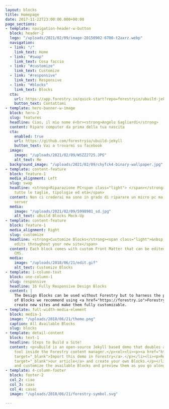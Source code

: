 ```yaml
---
layout: blocks
title: Homepage
date: 2017-11-22T23:00:00.000+00:00
page_sections:
- template: navigation-header-w-button
  block: header-2
  logo: "/uploads/2021/02/09/image-20150902-6700-t2axrz.webp"
  navigation:
  - link: "/"
    link_text: Home
  - link: "#swap"
    link_text: Cosa faccio
  - link: "#customize"
    link_text: Customize
  - link: "#responsive"
    link_text: Responsive
  - link: "#blocks"
    link_text: Blocks
  cta:
    url: https://app.forestry.io/quick-start?repo=forestryio/ubuild-jekyll&provider=github&engine=jekyll
    button_text: Contattami
- template: hero-banner-w-image
  block: hero-2
  slug: features
  headline: Ciao, il mio nome é<br><strong>Angelo Gagliardi</strong>
  content: Riparo computer da prima della tua nascita
  cta:
    enabled: true
    url: https://github.com/forestryio/ubuild-jekyll
    button_text: Vai a trovarmi su facebook
  image:
    image: "/uploads/2021/02/09/WSZZ2725.JPG"
    alt_text: Me
  background_image: "/uploads/2021/02/09/chyfck4-binary-wallpaper.jpg"
- template: content-feature
  block: feature-1
  media_alignment: Left
  slug: swap
  headline: <strong>Riparazione PC<span class="light"> </span></strong><span class="light">di
    tutte le taglie, tipologie ed età</span>
  content: Non ci crederai ma sono in grado di riparare un micro pc ma anche un super
    server
  media:
    image: "/uploads/2021/02/09/5998901_sd.jpg"
    alt_text: uBuild Blocks Mock-Up
- template: content-feature
  block: feature-1
  media_alignment: Right
  slug: customize
  headline: <strong>Customize Blocks</strong><span class="light">&nbsp;to make quick
    edits throughout your new site</span>
  content: Each block comes with custom Front Matter that can be edited in Forestry
    CMS.
  media:
    image: "/uploads/2018/06/21/edit.gif"
    alt_text: Customize Blocks
- template: 1-column-text
  block: one-column-1
  slug: responsive
  headline: 16 Fully Responsive Design Blocks
  content: |
    The Design Blocks can be used without Forestry but to harness the power
    of Blocks we recommend using <a href="https://forestry.io">Forestry</a>. Once the site is imported you can immediately
    create new sites and make them fully customizable.
- template: full-width-media-element
  block: media-1
  image: "/uploads/2018/06/21/theme.png"
  caption: All Available Blocks
  slug: blocks
- template: detail-content
  block: text-1
  headline: Steps to Build a Site!
  content: <p>uBuild is an open-source Jekyll based demo that doubles as a builder
    tool inside the Forestry content manager.</p><ol><li><p><a href="https://app.forestry.io/quick-start?repo=forestryio/ubuild-jekyll&amp;provider=github&amp;engine=jekyll"
    target="_blank">Import this demo in Forestry</a>.</p></li><li><p>Read <a href="https://forestry.io/blog/ubuild-a-new-theme-for-static-sites-using-blocks/"
    target="_blank">our article</a> and create your own Blocks.</p></li><li><p>Add
    and customize the available Blocks and preview them as you go along.</p></li></ol>
- template: 4-column-footer
  block: footer-2
  col_2: ciao
  col_3: caas
  col_4: casac
  image: "/uploads/2018/06/21/forestry-symbol.svg"

---
```

